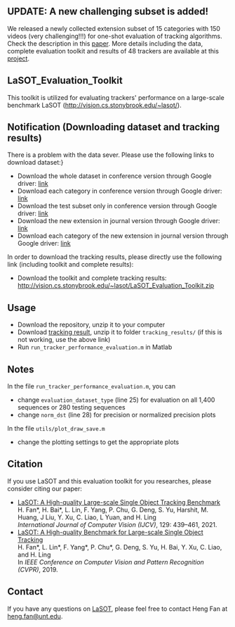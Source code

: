 ## UPDATE: A new challenging subset is added!

We released a newly collected extension subset of 15 categories with 150 videos (very challenging!!!) for one-shot evaluation of tracking algorithms. Check the description in this <a href="https://arxiv.org/abs/2009.03465">paper</a>. More details including the data, complete evaluation toolkit and results of 48 trackers are available at this <a href="http://vision.cs.stonybrook.edu/~lasot/">project</a>.

## LaSOT_Evaluation_Toolkit

This toolkit is utilized for evaluating trackers' performance on a large-scale benchmark LaSOT (http://vision.cs.stonybrook.edu/~lasot/).



## Notification (Downloading dataset and tracking results)

There is a problem with the data sever. Please use the following links to download dataset:}

* Download the whole dataset in conference version through Google driver: [link](https://drive.google.com/file/d/1nTvmKZSieCLASL1C0XkeWSDqlyS80fLz/view?usp=share_link)
* Download each category in conference version through Google driver: [link](https://drive.google.com/drive/folders/1tBn9KzCqiyY98Yvm8vpvn12w_LDhr5_B?usp=share_link)
* Download the test subset only in conference version through Google driver: [link](https://drive.google.com/file/d/1UvhAGVRHr3loPCBe3_QNzT7-NBXIU-z1/view?usp=share_link)
* Download the new extension in journal version through Google driver: [link](https://drive.google.com/file/d/1QFBJJKfoGoPiDVFPNWs4fYFMVW7jYtaQ/view?usp=share_link)
* Download each category of the new extension in journal version through Google driver: [link](https://drive.google.com/drive/folders/1aQApha4Q1aiBz7MRP13Ljz1k9K4cQD7g?usp=share_link)

In order to download the tracking results, please directly use the following link (including toolkit and complete results):
* Download the toolkit and complete tracking results: http://vision.cs.stonybrook.edu/~lasot/LaSOT_Evaluation_Toolkit.zip


## Usage
* Download the repository, unzip it to your computer
* Download <a href="http://vision.cs.stonybrook.edu/~lasot/lasot_tracking_results.zip">tracking result</a>, unzip it to folder `tracking_results/` (if this is not working, use the above link)
* Run `run_tracker_performance_evaluation.m` in Matlab

## Notes
In the file `run_tracker_performance_evaluation.m`, you can
* change `evaluation_dataset_type` (line 25) for evaluation on all 1,400 sequences or 280 testing sequences
* change `norm_dst` (line 28) for precision or normalized precision plots

In the file `utils/plot_draw_save.m`
* change the plotting settings to get the appropriate plots

## Citation
If you use LaSOT and this evaluation toolkit for you researches, please consider citing our paper:
* <a href="https://arxiv.org/abs/2009.03465">LaSOT: A High-quality Large-scale Single Object Tracking Benchmark</a> <br>
H. Fan*, H. Bai*, L. Lin, F. Yang, P. Chu, G. Deng, S. Yu, Harshit, M. Huang, J Liu, Y. Xu, C. Liao, L Yuan, and H. Ling <br>
*International Journal of Computer Vision (IJCV)*, 129: 439–461, 2021.
* <a href="https://arxiv.org/pdf/1809.07845.pdf">LaSOT: A High-quality Benchmark for Large-scale Single Object Tracking</a> <br> 
H. Fan*, L. Lin*, F. Yang*, P. Chu*, G. Deng, S. Yu, H. Bai, Y. Xu, C. Liao, and H. Ling <br> 
In *IEEE Conference on Computer Vision and Pattern Recognition (CVPR)*, 2019.

## Contact
If you have any questions on <a href="http://vision.cs.stonybrook.edu/~lasot/">LaSOT</a>, please feel free to contact Heng Fan at heng.fan@unt.edu.
